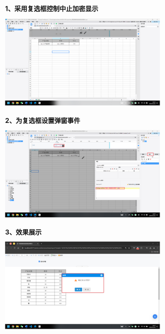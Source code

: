 ## 1、采用复选框控制中止加密显示

![image-20241026181646788](03.频率统计(20分).assets/image-20241026181646788.png)

## 2、为复选框设置弹窗事件

![image-20241026180914663](03.频率统计(20分).assets/image-20241026180914663.png)

## 3、效果展示

![image-20241026181514963](03.频率统计(20分).assets/image-20241026181514963.png)